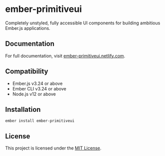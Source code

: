 # ember-primitiveui

Completely unstyled, fully accessible UI components for building ambitious Ember.js applications.

## Documentation

For full documentation, visit [ember-primitiveui.netlify.com](https://ember-primitiveui.netlify.com).

## Compatibility

* Ember.js v3.24 or above
* Ember CLI v3.24 or above
* Node.js v12 or above

## Installation

```
ember install ember-primitiveui
```

## License

This project is licensed under the [MIT License](./MIT-LICENSE).
